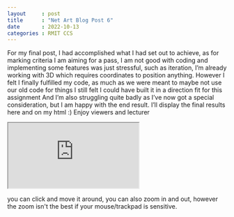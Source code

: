 ```yaml
---
layout     : post
title      : "Net Art Blog Post 6"
date       : 2022-10-13
categories : RMIT CCS
---
```


For my final post, I had accomplished what I had set out to achieve, as for marking criteria I am aiming for a pass, I am not good with coding and implementing some features was just stressful, such as iteration, I’m already working with 3D which requires coordinates to position anything.
However I felt I finally fulfilled my code, as much as we were meant to maybe not use our old code for things
I still felt I could have built it in a direction fit for this assignment
And I’m also struggling quite badly as I’ve now got a special consideration, but I am happy with the end result.
I’ll display the final results here and on my html :)
Enjoy viewers and lecturer

<iframe src="https://editor.p5js.org/Abyzmal/full/vvJfmPU4BE"></iframe>

you can click and move it around, you can also zoom in and out, however the zoom isn't the best if your mouse/trackpad is sensitive.